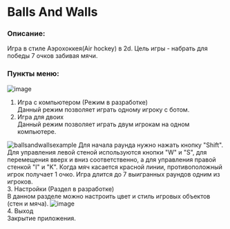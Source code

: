 # Balls And Walls #
### Описание: ###
Игра в стиле Аэрохоккея(Air hockey) в 2d. Цель игры - набрать для победы 7 очков забивая мячи. 

### Пункты меню: ###
![image](https://user-images.githubusercontent.com/32647200/53050833-4bf65e80-34ab-11e9-92df-b43c6c144fd4.png)
1. Игра с компьютером (Режим в разработке)  
Данный режим позволяет играть одному игроку с ботом.  
2. Игра для двоих  
Данный режим позволяет играть двум игрокам на одном компьютере.  

![ballsandwallsexample](https://user-images.githubusercontent.com/32647200/53840179-829f9f00-3faa-11e9-90e7-da0ae4a39fa5.gif)
Для начала раунда нужно нажать кнопку "Shift".
Для управления левой стеной используются кнопки "W" и "S", для перемещения вверх и вниз соответственно, а для управления правой стенкой "I" и "K".
Когда мяч касается красной линии, противоположный игрок получает 1 очко. Игра длится до 7 выигранных раундов одним из игроков.  
3. Настройки (Раздел в разработке)  
В данном разделе можно настроить цвет и стиль игровых объектов (стен и мяча).
![image](https://user-images.githubusercontent.com/32647200/53050900-76481c00-34ab-11e9-94bf-97de977292bf.png)  
4. Выход  
Закрытие приложения.
